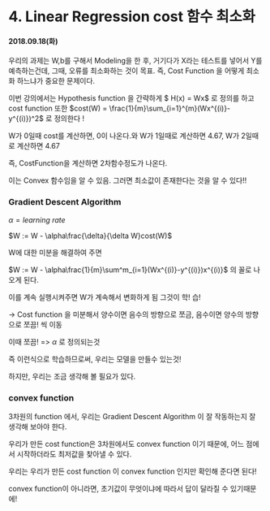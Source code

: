 # 4. Linear Regression cost 함수 최소화

#### 2018.09.18(화)

우리의 과제는 W,b를 구해서 Modeling을 한 후, 거기다가 X라는 테스트를 넣어서 Y를 예측하는건데, 그때, 오류를 최소화하는 것이 목표. 즉, Cost Function 을 어떻게 최소화 하느냐가 중요한 문제이다.

이번 강의에서는 Hypothesis  function 을 간략하게 $ H(x) = Wx$ 로 정의를 하고 cost function 또한 $cost(W) = \frac{1}{m}\sum_{i=1}^{m}(Wx^{(i)}-y^{(i)})^2$  로 정의한다 !

W가 0일때 cost를 계산하면, 0이 나온다.와 W가 1일때로 계산하면 4.67, W가 2일때로 계산하면 4.67

즉, CostFunction을 계산하면 2차함수정도가 나온다.

이는  Convex 함수임을 알 수 있음. 그러면 최소값이 존재한다는 것을 알 수 있다!!

### Gradient Descent Algorithm

$\alpha = learning\ rate$ 

$W := W - \alpha\frac{\delta}{\delta W}cost(W)$   

W에 대한 미분을 해결하여 주면

$W := W - \alpha\frac{1}{m}\sum^m_{i=1}(Wx^{(i)}-y^{(i)})x^{(i)}$ 의 꼴로 나오게 된다. 

이를 계속 실행시켜주면 W가 계속해서 변화하게 됨 그것이 학! 습!

-> Cost function 을 미분해서 양수이면 음수의 방향으로 쪼금, 음수이면 양수의 방향으로 쪼끔! 씩 이동

이때 쪼끔! => $\alpha$  로 정의되는것

즉 이런식으로 학습하므로써, 우리는 모델을 만들수 있는것!

하지만, 우리는 조금 생각해 볼 필요가 있다.

### convex function

3차원의 function 에서, 우리는 Gradient Descent Algorithm 이 잘 작동하는지 잘 생각해 보아야 한다.

우리가 만든 cost function은 3차원에서도 convex function 이기 때문에, 어느 점에서 시작하더라도 최저값을 찾아낼 수 있다.

우리는 우리가 만든 cost function 이 convex function 인지만 확인해 준다면 된다!

convex function이 아니라면,  초기값이 무엇이냐에 따라서 답이 달라질 수 있기때문에!

